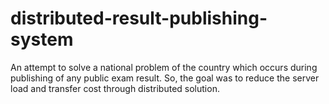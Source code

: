 # distributed-result-publishing-system
An attempt to solve a national problem of the country which occurs during publishing of any public exam result. So, the goal was to reduce the server load and transfer cost through distributed solution.
